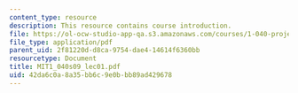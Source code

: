 ```yaml
---
content_type: resource
description: This resource contains course introduction.
file: https://ol-ocw-studio-app-qa.s3.amazonaws.com/courses/1-040-project-management-spring-2009/42da6c0a8a35bb6c9e0bbb89ad429678_MIT1_040s09_lec01.pdf
file_type: application/pdf
parent_uid: 2f81220d-d8ca-9754-dae4-14614f6360bb
resourcetype: Document
title: MIT1_040s09_lec01.pdf
uid: 42da6c0a-8a35-bb6c-9e0b-bb89ad429678
---
```

